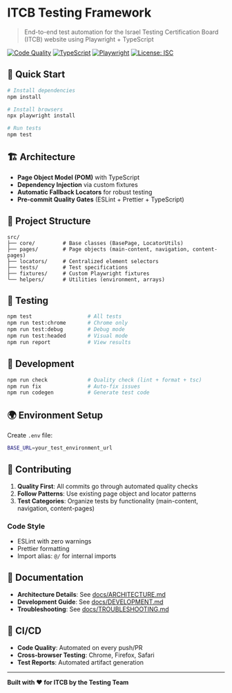 # ITCB Testing Framework

> End-to-end test automation for the Israel Testing Certification Board (ITCB) website using Playwright + TypeScript

[![Code Quality](https://github.com/ITCB-2/ITCB-Testing/workflows/Code%20Quality%20Check/badge.svg)](https://github.com/ITCB-2/ITCB-Testing/actions)
[![TypeScript](https://img.shields.io/badge/TypeScript-5.7-blue.svg)](https://www.typescriptlang.org/)
[![Playwright](https://img.shields.io/badge/Playwright-1.49-green.svg)](https://playwright.dev/)
[![License: ISC](https://img.shields.io/badge/License-ISC-yellow.svg)](LICENSE)

## 🚀 Quick Start

```bash
# Install dependencies
npm install

# Install browsers
npx playwright install

# Run tests
npm test
```

## 🏗️ Architecture

- **Page Object Model (POM)** with TypeScript
- **Dependency Injection** via custom fixtures
- **Automatic Fallback Locators** for robust testing
- **Pre-commit Quality Gates** (ESLint + Prettier + TypeScript)

## 📁 Project Structure

```
src/
├── core/         # Base classes (BasePage, LocatorUtils)
├── pages/        # Page objects (main-content, navigation, content-pages)
├── locators/     # Centralized element selectors
├── tests/        # Test specifications
├── fixtures/     # Custom Playwright fixtures
└── helpers/      # Utilities (environment, arrays)
```

## 🧪 Testing

```bash
npm test                  # All tests
npm run test:chrome       # Chrome only
npm run test:debug        # Debug mode
npm run test:headed       # Visual mode
npm run report            # View results
```

## 🔧 Development

```bash
npm run check             # Quality check (lint + format + tsc)
npm run fix               # Auto-fix issues
npm run codegen           # Generate test code
```

## 🌍 Environment Setup

Create `.env` file:

```bash
BASE_URL=your_test_environment_url
```

## 🤝 Contributing

1. **Quality First**: All commits go through automated quality checks
2. **Follow Patterns**: Use existing page object and locator patterns
3. **Test Categories**: Organize tests by functionality (main-content, navigation, content-pages)

### Code Style

- ESLint with zero warnings
- Prettier formatting
- Import alias: `@/` for internal imports

## 📖 Documentation

- **Architecture Details**: See [docs/ARCHITECTURE.md](docs/ARCHITECTURE.md)
- **Development Guide**: See [docs/DEVELOPMENT.md](docs/DEVELOPMENT.md)
- **Troubleshooting**: See [docs/TROUBLESHOOTING.md](docs/TROUBLESHOOTING.md)

## 🔄 CI/CD

- **Code Quality**: Automated on every push/PR
- **Cross-browser Testing**: Chrome, Firefox, Safari
- **Test Reports**: Automated artifact generation

---

**Built with ❤️ for ITCB by the Testing Team**
